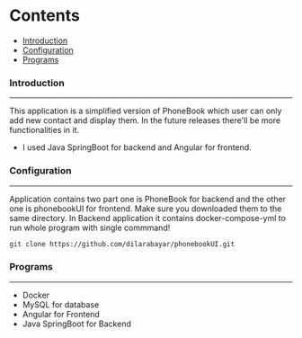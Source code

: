 Contents
========

 * [Introduction](#introduction)
 * [Configuration](#configuration)
 * [Programs](#Programs)



### Introduction
---

This application is a simplified version of PhoneBook which user can only add new contact and display them. In the future releases there'll be more functionalities in it. 

+ I used Java SpringBoot for backend and Angular for frontend.

### Configuration
---

Application contains two part one is PhoneBook for backend and the other one is phonebookUI for frontend. Make sure you downloaded them to the same directory. In Backend 
application it contains docker-compose-yml to run whole program with single commmand!

```bash
git clone https://github.com/dilarabayar/phonebookUI.git
```

### Programs
---

- Docker
- MySQL for database
- Angular for Frontend
- Java SpringBoot for Backend
